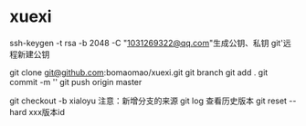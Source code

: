 # xuexi
ssh-keygen -t rsa -b 2048 -C "1031269322@qq.com"生成公钥、私钥
git'远程新建公钥

git clone git@github.com:bomaomao/xuexi.git
git branch 
git add .
git commit -m ''
git push origin master

git checkout -b xialoyu 注意：新增分支的来源
git log 查看历史版本
git reset --hard xxx版本id